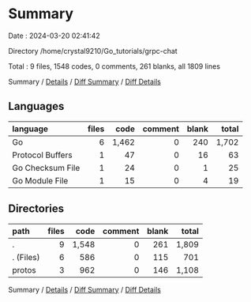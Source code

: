 # Summary

Date : 2024-03-20 02:41:42

Directory /home/crystal9210/Go_tutorials/grpc-chat

Total : 9 files,  1548 codes, 0 comments, 261 blanks, all 1809 lines

Summary / [Details](details.md) / [Diff Summary](diff.md) / [Diff Details](diff-details.md)

## Languages
| language | files | code | comment | blank | total |
| :--- | ---: | ---: | ---: | ---: | ---: |
| Go | 6 | 1,462 | 0 | 240 | 1,702 |
| Protocol Buffers | 1 | 47 | 0 | 16 | 63 |
| Go Checksum File | 1 | 24 | 0 | 1 | 25 |
| Go Module File | 1 | 15 | 0 | 4 | 19 |

## Directories
| path | files | code | comment | blank | total |
| :--- | ---: | ---: | ---: | ---: | ---: |
| . | 9 | 1,548 | 0 | 261 | 1,809 |
| . (Files) | 6 | 586 | 0 | 115 | 701 |
| protos | 3 | 962 | 0 | 146 | 1,108 |

Summary / [Details](details.md) / [Diff Summary](diff.md) / [Diff Details](diff-details.md)